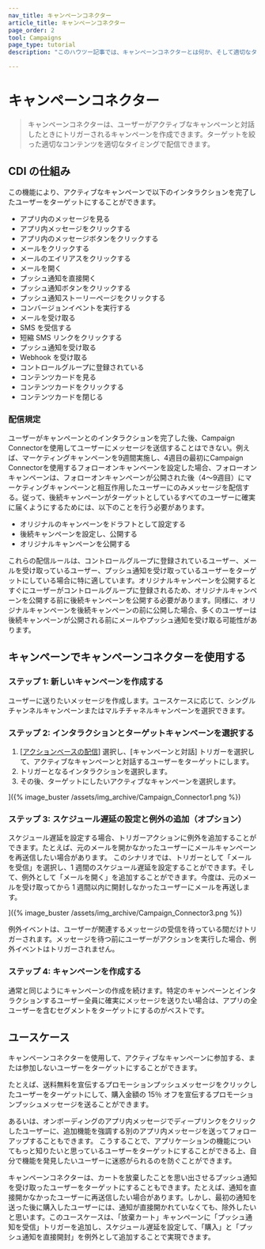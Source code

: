 ```yaml
---
nav_title: キャンペーンコネクター
article_title: キャンペーンコネクター
page_order: 2
tool: Campaigns
page_type: tutorial
description: "このハウツー記事では、キャンペーンコネクターとは何か、そして適切なタイミングでターゲットを絞った関連性の高いコンテンツを配信するための使い方について説明します。"

---
```

# キャンペーンコネクター

> キャンペーンコネクターは、ユーザーがアクティブなキャンペーンと対話したときにトリガーされるキャンペーンを作成できます。ターゲットを絞った適切なコンテンツを適切なタイミングで配信できます。

## CDI の仕組み

この機能により、アクティブなキャンペーンで以下のインタラクションを完了したユーザーをターゲットにすることができます。

- アプリ内のメッセージを見る
- アプリ内メッセージをクリックする
- アプリ内のメッセージボタンをクリックする
- メールをクリックする
- メールのエイリアスをクリックする
- メールを開く
- プッシュ通知を直接開く
- プッシュ通知ボタンをクリックする
- プッシュ通知ストーリーページをクリックする
- コンバージョンイベントを実行する
- メールを受け取る
- SMS を受信する
- 短縮 SMS リンクをクリックする
- プッシュ通知を受け取る
- Webhook を受け取る
- コントロールグループに登録されている
- コンテンツカードを見る
- コンテンツカードをクリックする
- コンテンツカードを閉じる

### 配信規定

ユーザーがキャンペーンとのインタラクションを完了した後、Campaign Connectorを使用してユーザーにメッセージを送信することはできない。例えば、マーケティングキャンペーンを9週間実施し、4週目の最初にCampaign Connectorを使用するフォローオンキャンペーンを設定した場合、フォローオンキャンペーンは、フォローオンキャンペーンが公開された後（4～9週目）にマーケティングキャンペーンと相互作用したユーザーにのみメッセージを配信する。従って、後続キャンペーンがターゲットとしているすべてのユーザーに確実に届くようにするためには、以下のことを行う必要があります。

- オリジナルのキャンペーンをドラフトとして設定する
- 後続キャンペーンを設定し、公開する
- オリジナルキャンペーンを公開する

これらの配信ルールは、コントロールグループに登録されているユーザー、メールを受け取っているユーザー、プッシュ通知を受け取っているユーザーをターゲットにしている場合に特に適しています。オリジナルキャンペーンを公開するとすぐにユーザーがコントロールグループに登録されるため、オリジナルキャンペーンを公開する前に後続キャンペーンを公開する必要があります。同様に、オリジナルキャンペーンを後続キャンペーンの前に公開した場合、多くのユーザーは後続キャンペーンが公開される前にメールやプッシュ通知を受け取る可能性があります。

## キャンペーンでキャンペーンコネクターを使用する

### ステップ 1: 新しいキャンペーンを作成する

ユーザーに送りたいメッセージを作成します。ユースケースに応じて、シングルチャンネルキャンペーンまたはマルチチャネルキャンペーンを選択できます。

### ステップ 2: インタラクションとターゲットキャンペーンを選択する

1. [[アクションベースの配信]({{site.baseurl}}/user_guide/engagement_tools/campaigns/building_campaigns/delivery_types/triggered_delivery/)] 選択し、[キャンペーンと対話] トリガーを選択して、アクティブなキャンペーンと対話するユーザーをターゲットにします。 
2. トリガーとなるインタラクションを選択します。 
3. その後、ターゲットにしたいアクティブなキャンペーンを選択します。

]({% image_buster /assets/img_archive/Campaign_Connector1.png %})

### ステップ 3: スケジュール遅延の設定と例外の追加（オプション）

スケジュール遅延を設定する場合、トリガーアクションに例外を追加することができます。たとえば、元のメールを開かなかったユーザーにメールキャンペーンを再送信したい場合があります。 このシナリオでは、トリガーとして「メールを受信」を選択し、1 週間のスケジュール遅延を設定することができます。そして、例外として「メールを開く」を追加することができます。今度は、元のメールを受け取ってから 1 週間以内に開封しなかったユーザーにメールを再送します。

]({% image_buster /assets/img_archive/Campaign_Connector3.png %})

例外イベントは、ユーザーが関連するメッセージの受信を待っている間だけトリガーされます。メッセージを待つ前にユーザーがアクションを実行した場合、例外イベントはトリガーされません。

### ステップ 4: キャンペーンを作成する

通常と同じようにキャンペーンの作成を続けます。特定のキャンペーンとインタラクションするユーザー全員に確実にメッセージを送りたい場合は、アプリの全ユーザーを含むセグメントをターゲットにするのがベストです。

## ユースケース

キャンペーンコネクターを使用して、アクティブなキャンペーンに参加する、または参加しないユーザーをターゲットにすることができます。

たとえば、送料無料を宣伝するプロモーションプッシュメッセージをクリックしたユーザーをターゲットにして、購入金額の 15％ オフを宣伝するプロモーションプッシュメッセージを送ることができます。

あるいは、オンボーディングのアプリ内メッセージでディープリンクをクリックしたユーザーに、追加機能を強調する別のアプリ内メッセージを送ってフォローアップすることもできます。 こうすることで、アプリケーションの機能についてもっと知りたいと思っているユーザーをターゲットにすることができる上、自分で機能を発見したいユーザーに迷惑がられるのを防ぐことができます。

キャンペーンコネクターは、カートを放棄したことを思い出させるプッシュ通知を受け取ったユーザーをターゲットにすることもできます。たとえば、通知を直接開かなかったユーザーに再送信したい場合があります。しかし、最初の通知を送った後に購入したユーザーには、通知が直接開かれていなくても、除外したいと思います。このユースケースは、「放棄カート」キャンペーンに「プッシュ通知を受信」トリガーを追加し、スケジュール遅延を設定して、「購入」と「プッシュ通知を直接開封」を例外として追加することで実現できます。


